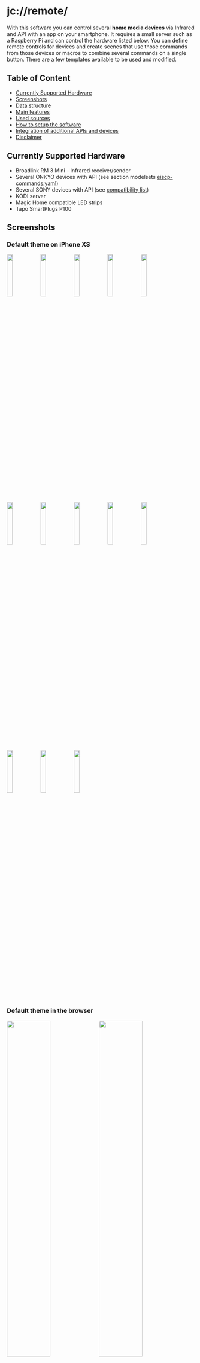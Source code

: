 # jc://remote/

With this software you can control several **home media devices** via Infrared and API with an app on your smartphone.
It requires a small server such as a Raspberry Pi and can control the hardware listed below. 
You can define remote controls for devices and create scenes that use those commands from 
those devices or macros to combine several commands on a single button. 
There are a few templates available to be used and modified.

## Table of Content

- [Currently Supported Hardware](#supported-hardware)
- [Screenshots](#screenshots)
- [Data structure](#data-structure)
- [Main features](#main-feature)
- [Used sources](#used-sources)
- [How to setup the software](#how-to-setup-the-software)
- [Integration of additional APIs and devices](#integration-of-additional-apis-and-devices)
- [Disclaimer](#disclaimer)


## Currently Supported Hardware

* Broadlink RM 3 Mini - Infrared receiver/sender
* Several ONKYO devices with API (see section modelsets [eiscp-commands.yaml](https://github.com/miracle2k/onkyo-eiscp/blob/master/eiscp-commands.yaml))
* Several SONY devices with API (see [compatibility list](https://github.com/alexmohr/sonyapilib#compatibility-list))
* KODI server
* Magic Home compatible LED strips 
* Tapo SmartPlugs P100

## Screenshots

### Default theme on iPhone XS

<img src="./docs/remote_iphone_default_01.PNG" width="17%"> 
<img src="./docs/remote_iphone_default_02.PNG" width="17%">
<img src="./docs/remote_iphone_default_03.PNG" width="17%"> 
<img src="./docs/remote_iphone_default_04.PNG" width="17%">
<img src="./docs/remote_iphone_15.PNG" width="17%">
<img src="./docs/remote_iphone_14.PNG" width="17%">
<img src="./docs/remote_iphone_default_05.PNG" width="17%"> 
<img src="./docs/remote_iphone_default_06.PNG" width="17%">
<img src="./docs/remote_iphone_default_07.PNG" width="17%"> 
<img src="./docs/remote_iphone_default_08.PNG" width="17%">
<img src="./docs/remote_iphone_default_09.PNG" width="17%"> 
<img src="./docs/remote_iphone_default_10.PNG" width="17%">
<img src="./docs/remote_iphone_default_11.PNG" width="17%"> 

### Default theme in the browser

<img src="./docs/remote_browser_01.png" width="48%"> 
<img src="./docs/remote_browser_03.png" width="48%">

### Dark theme on iPhone XS

<img src="./docs/remote_iphone_01.PNG" width="17%"> 
<img src="./docs/remote_iphone_11.PNG" width="17%"> 
<img src="./docs/remote_iphone_02.PNG" width="17%">
<img src="./docs/remote_iphone_03.PNG" width="17%"> 
<img src="./docs/remote_iphone_05.PNG" width="17%"> 
<img src="./docs/remote_iphone_04.PNG" width="17%">
<img src="./docs/remote_iphone_07.PNG" width="17%">
<img src="./docs/remote_iphone_06.PNG" width="17%">
<img src="./docs/remote_iphone_09.PNG" width="17%"> 
<img src="./docs/remote_iphone_08.PNG" width="17%">

### Information and Settings on iPhone XS

<img src="./docs/remote_iphone_16.PNG" width="17%">
<img src="./docs/remote_iphone_17.PNG" width="17%">
<img src="./docs/remote_iphone_18.PNG" width="17%">

### Edit mode on iPhone XS

<img src="./docs/remote_edit_iphone_01.PNG" width="17%"> 
<img src="./docs/remote_edit_iphone_02.PNG" width="17%">
<img src="./docs/remote_edit_iphone_03.PNG" width="17%"> 
<img src="./docs/remote_edit_iphone_04.PNG" width="17%">
<img src="./docs/remote_edit_iphone_05.PNG" width="17%"> 
<img src="./docs/remote_edit_iphone_06.PNG" width="17%">
<img src="./docs/remote_edit_iphone_07.PNG" width="17%"> 


### Edit mode in the browser

<img src="./docs/remote_browser_edit_01.png" width="48%"> 
<img src="./docs/remote_browser_edit_02.png" width="48%">
<img src="./docs/remote_browser_edit_03.png" width="48%">

## Data structure

* [Description of data and configuration files](data/README.md)

## Main features

### App v2.9 / Server v2.2 (in progress)

* directly view and execute API commands for devices in edit mode
* edit interface configuration via app
* simplify server configuration

### App v2.8 / Server v2.1

* toggles to switch on and off devices
* power toggles in scene remotes to switch on/off a power socket for the scene
* optimized UX for editing mode
* moved scene macro editing to the scene remotes
* define automatic "switch off time" for IR devices in config files

### App v2.7 / Server v2.0

* add remote control for LED strips compatible with MagicHome
* add remote control for Tapo SmartPlugs
* add slider and color-picker for remotes
* stabilize API connections
* optimize logging and add error handling for JSON files

### App v2.6 / Server v1.9

* send text input to API for KODI API
* integrate jc://modules/ as sub-module
* integrate jc://app-framework / as sub-module
* Optimize data structure (sample data files, productive files ignored by git)

### App v2.5 / Server v1.9

* add/edit/delete device remote controls via web-client
* add/edit/delete scene remote controls via web-client
* edit remote layouts including preview in the browser
* API for Sony devices (sonyapilib)
* optimized UI (e.g. menu)

### App v2.4 / Server v1.8

* stabled app and API connection incl. better performance
* integrated volume slider
* smaller UI optimizations
* start script including update from GitHub
* cleaned up code

### App v2.3 / Server v1.7

* control devices via API (Onkyo-API, KODI)
* create and edit remote controls for devices (initial)
* record IR commands for devices
* record status for devices controlled via IR (not a direct API)
* read information for devices via API
* light / dark theme based on device preset (Safari)
* basic automatic tests (check data format, check server API requests, check Onky API)
* docker environment for app and server incl. central configuration for multiple stages
* definition of devices and scenes based on a set of JSON files

### App & Server v1.x

* remote control for devices
* remote control for scenes incl. macros
* control devices via IR sender/receiver (Broadlink RM3 Mini)

## Used sources

Many thanks to the authors ...
  
* [BlackBeanControl](https://github.com/davorf/BlackBeanControl)
* [eiscp-onkyo](https://github.com/miracle2k/onkyo-eiscp)
* [KodiJson](https://github.com/jcsaaddupuy/python-kodijson)
* [SonyApiLib](https://https://github.com/alexmohr/sonyapilib)
* [MagicHome API](https://github.com/adamkempenich/magichome-python)
* [PyP100 API](https://github.com/fishbigger/TapoP100)
* Free icons and images: https://icon-icons.com/, https://www.freeicons.io/, https://www.flaticon.com/, https://icons8.com/, https://unsplash.com/

Own included modules:

* [jc://modules/](https://github.com/jc-prg/modules)
* [jc://app-framework/](https://github.com/jc-prg/app-framework)


## How to setup the software

### Prerequisites

In order to use jc://remote/ as it is, the following software must be installed:

1. git
2. docker, docker-compose


### How to install, configure and run the software

1. Clone this repository and the modules

    ```bash
    $ git clone https://github.com/jc-prg/remote.git
    $ git submodule update --init
    $ cd remote
    ```

2. Change settings: [sample.config_prod](./config/sample.config_prod)

    ```bash
    $ cp sample.env .env
    $ nano .env              # modify configuration for your needs
    ```

3. Install sample remote controls

    ```bash
    $ cd data/_sample
    $ ./install-config
    $ cd ../..
    ```

4. Build and start via docker-compose ..

    ```bash
    $ docker-compose build
    $ sudo ./start start
    ```

5. Open in browser depending on your settings, e.g., http://localhost:81/

6. To start automatically add the following line to your /etc/rc.local

    ```bash
    /<your_path_to_remote>/start start
    ```

7. Update from Github (works, if configuration file has not changed)

    ```bash
    $ sudo ./start update
    ```

8. Additional options are available in the start script

    ```bash
    $ sudo ./start update
    ```

## Integration of additional APIs and devices

Additional APIs can be added with a little effort if an API source written in Python is available. 
Find additional information [how to integrate APIs here](server/interfaces/README.md).

## Disclaimer

This is a private crafting project. Feel free to try out and improve ... and stay tuned.

